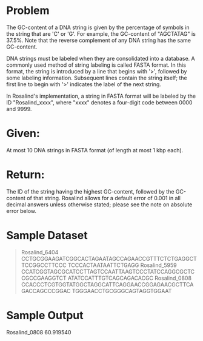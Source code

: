 # Problem

The GC-content of a DNA string is given by the percentage of symbols in the string that are 'C' or 'G'. For example, the 
GC-content of "AGCTATAG" is 37.5%. Note that the reverse complement of any DNA string has the same GC-content.

DNA strings must be labeled when they are consolidated into a database. A commonly used method of string labeling is called
FASTA format. In this format, the string is introduced by a line that begins with '>', followed by some labeling information.
Subsequent lines contain the string itself; the first line to begin with '>' indicates the label of the next string.

In Rosalind's implementation, a string in FASTA format will be labeled by the ID "Rosalind_xxxx", where "xxxx" denotes a 
four-digit code between 0000 and 9999.

# Given: 
At most 10 DNA strings in FASTA format (of length at most 1 kbp each).

# Return: 
The ID of the string having the highest GC-content, followed by the GC-content of that string. Rosalind allows for a
default error of 0.001 in all decimal answers unless otherwise stated; please see the note on absolute error below.

# Sample Dataset

>Rosalind_6404
CCTGCGGAAGATCGGCACTAGAATAGCCAGAACCGTTTCTCTGAGGCTTCCGGCCTTCCC
TCCCACTAATAATTCTGAGG
>Rosalind_5959
CCATCGGTAGCGCATCCTTAGTCCAATTAAGTCCCTATCCAGGCGCTCCGCCGAAGGTCT
ATATCCATTTGTCAGCAGACACGC
>Rosalind_0808
CCACCCTCGTGGTATGGCTAGGCATTCAGGAACCGGAGAACGCTTCAGACCAGCCCGGAC
TGGGAACCTGCGGGCAGTAGGTGGAAT

# Sample Output

Rosalind_0808
60.919540
